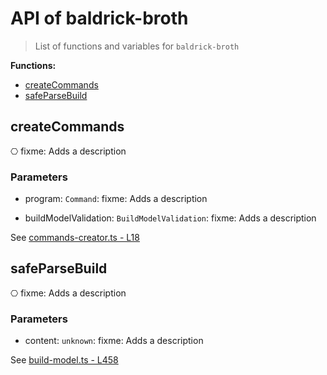 # API of baldrick-broth

> List of functions and variables for `baldrick-broth`

**Functions:**

-   [createCommands](API.md#createCommands)
-   [safeParseBuild](API.md#safeParseBuild)

## createCommands

⎔ fixme: Adds a description

### Parameters

-   program: `Command`: fixme: Adds a description

-   buildModelValidation: `BuildModelValidation`: fixme: Adds a description

See [commands-creator.ts -
L18](https://github.com/flarebyte/baldrick-broth/blob/main/src/commands-creator.ts#L18)

## safeParseBuild

⎔ fixme: Adds a description

### Parameters

-   content: `unknown`: fixme: Adds a description

See [build-model.ts -
L458](https://github.com/flarebyte/baldrick-broth/blob/main/src/build-model.ts#L458)
